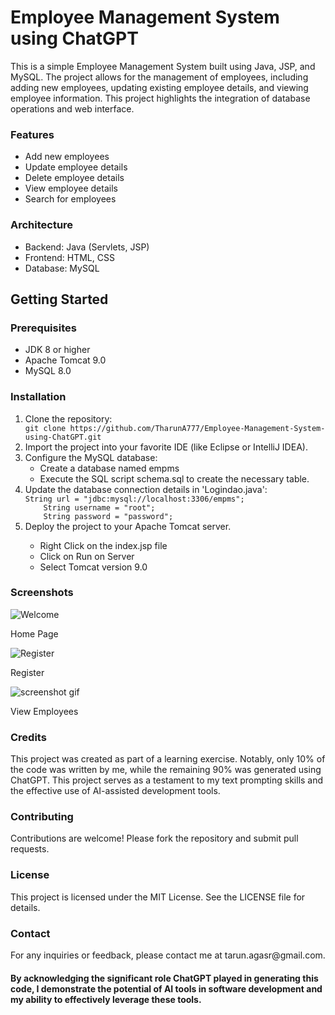 <h1> Employee Management System using ChatGPT</h1>
<p>This is a simple Employee Management System built using Java, JSP, and MySQL. The project allows for the management of employees, including adding new employees, updating existing employee details, and viewing employee information. This project highlights the integration of database operations and web interface.</p>
<h3>Features</h3>
<ul>
  <li>Add new employees</li>
  <li>Update employee details</li>
  <li> Delete employee details</li>
  <li>View employee details</li>
  <li>Search for employees</li>
</ul>
<h3>Architecture</h3>
<ul>
  <li>Backend: Java (Servlets, JSP)</li>
  <li>Frontend: HTML, CSS</li>
  <li>Database: MySQL</li>
</ul>
<h2>Getting Started</h2>
<h3>Prerequisites</h3>
<ul>
  <li>JDK 8 or higher</li>
  <li>Apache Tomcat 9.0</li>
  <li>MySQL 8.0
</ul>
<h3>Installation</h3>
<ol>
  <li>Clone the repository:</li>
  <code>git clone https://github.com/TharunA777/Employee-Management-System-using-ChatGPT.git</code>
  <li>Import the project into your favorite IDE (like Eclipse or IntelliJ IDEA).</li>
  <li>Configure the MySQL database:
  <ul>
    <li>Create a database named empms</li>
    <li>Execute the SQL script schema.sql to create the necessary table.</li>
  </ul>
  </li>
  <li>Update the database connection details in 'Logindao.java':</li>
<code>String url = "jdbc:mysql://localhost:3306/empms";
    String username = "root";
    String password = "password";</code>
  <li>Deploy the project to your Apache Tomcat server.</li>
  <ul>
    <li>Right Click on the index.jsp file</li>
    <li>Click on Run on Server</li>
    <li>Select Tomcat version 9.0</li>
  </ul>
</ol>

<h3>Screenshots</h3>

![Welcome](https://github.com/TharunA777/Employee-Management-System-using-ChatGPT/assets/132211534/4fe737bf-1124-4e38-b380-096046008d66)

Home Page

![Register](https://github.com/TharunA777/Employee-Management-System-using-ChatGPT/assets/132211534/22d70c31-d48c-403e-b4a8-30fc7c7c342c)

Register

![screenshot gif](https://github.com/TharunA777/Employee-Management-System-using-ChatGPT/assets/132211534/202e9980-f5ec-4246-8bef-baf392f97a23)

View Employees

<h3>Credits</h3>
<p>This project was created as part of a learning exercise. Notably, only 10% of the code was written by me, while the remaining 90% was generated using ChatGPT. This project serves as a testament to my text prompting skills and the effective use of AI-assisted development tools.</p>

<h3>Contributing</h3>
<p>Contributions are welcome! Please fork the repository and submit pull requests.</p>

<h3>License</h3>
<p>This project is licensed under the MIT License. See the LICENSE file for details.</p>

<h3>Contact</h3>
<p>For any inquiries or feedback, please contact me at tarun.agasr@gmail.com.</p>

<h4>By acknowledging the significant role ChatGPT played in generating this code, I demonstrate the potential of AI tools in software development and my ability to effectively leverage these tools.</h4>


